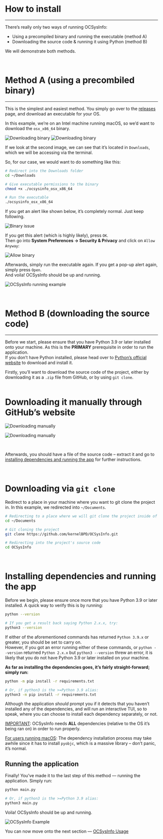 # How to install
---

There’s really only two ways of running OCSysInfo:
    
  - Using a precompiled binary and running the executable (method A)
  - Downloading the source code & running it using Python (method B)

We will demonstrate both methods.

<br />

# Method A (using a precombiled binary)
---

This is the simplest and easiest method. You simply go over to the [releases](https://github.com/kernelBPD/OCSysInfo/releases) page, and download an executable for your OS. <br />

In this example, we’re on an Intel machine running macOS, so we’d want to download the `osx_x86_64` binary. 

![Downloading binary](Images/download-binary-1.png)
![Downloading binary](Images/download-binary-2.png)

If we look at the second image, we can see that it’s located in `Downloads`, which we will be accessing via the terminal.

So, for our case, we would want to do something like this:

```sh
# Redirect into the Downloads folder
cd ~/Downloads

# Give executable permissions to the binary
chmod +x ./ocsysinfo_osx_x86_64

# Run the executable
./ocsysinfo_osx_x86_64
```

If you get an alert like shown below, it’s completely normal. Just keep following.

![Binary issue](Images/binary-issue.png)

If you get this alert (which is highly likely), press `OK`. <br /> 
Then go into __System Preferences -> Security & Privacy__ and click on `Allow Anyway`:

![Allow binary](Images/allow-binary.png)

Afterwards, simply run the executable again. If you get a pop-up alert again, simply press `Open`. <br />
And voila! OCSysInfo should be up and running.

![OCSysInfo running example](Images/OCSysInfo-example.png)

<br />

# Method B (downloading the source code)
---

Before we start, please ensure that you have Python 3.9 or later installed onto your machine. As this is the __PRIMARY__ prerequisite in order to run the application. <br />
If you don’t have Python installed, please head over to [Python’s official website](https://www.python.org/downloads/) to download and install it.

Firstly, you’ll want to download the source code of the project, either by downloading it as a `.zip` file from GitHub, or by using `git clone`. <br /> <br />

# Downloading it manually through GitHub’s website
![Downloading manually](Images/download-manually-1.png)

![Downloading manually](Images/download-manually-2.png)

<br />

Afterwards, you should have a file of the source code – extract it and go to [installing dependencies and running the app](#installing-dependencies-and-running-the-app) for further instructions.

<br />

# Downloading via `git clone`

Redirect to a place in your machine where you want to git clone the project in. 
In this example, we redirected into `~/Documents`.

```sh
# Redirecting to a place where we will git clone the project inside of
cd ~/Documents 

# Git cloning the project
git clone https://github.com/kernelBPD/OCSysInfo.git

# Redirecting into the project's source code
cd OCSysInfo
```

<br />

# Installing dependencies and running the app

Before we begin, please ensure once more that you have Python 3.9 or later installed. A quick way to verify this is by running:

```sh
python --version

# If you get a result back saying Python 2.x.x, try:
python3 --version
```

If either of the aforementioned commands has returned `Python 3.9.x` or greater, you should be set to carry on. <br />
However, if you got an error running either of these commands, or `python --version` returned `Python 2.x.x` but `python3 --version` threw an error, it is likely that you do not have Python 3.9 or later installed on your machine.

**As far as installing the dependencies goes, it’s fairly straight-forward; simply run:**
```sh
python -m pip install -r requirements.txt

# Or, if python3 is the >=Python 3.9 alias:
python3 -m pip install -r requirements.txt
```

Although the application _should_ prompt you if it detects that you haven’t installed any of the dependencies, and will run an interactive TUI, so to speak, where you can choose to install each dependency separately, or not. <br />


<u>IMPORTANT</u>: OCSysInfo needs **ALL** dependencies (relative to the OS it’s being ran on) in order to run properly. 


<u>For users running macOS</u>: The dependency installation process may take awhile since it has to install `pyobjc`, which is a massive library – don’t panic, it’s normal.


## Running the application

Finally! You’ve made it to the last step of this method — running the application. Simply run:

```sh
python main.py

# Or, if python3 is the >=Python 3.9 alias:
python3 main.py
```

Voila! OCSysInfo should be up and running.

![OCSysInfo Example](Images/OCSysInfo-example-py.png)

You can now move onto the next section — [OCSysInfo Usage](/Usage.md)